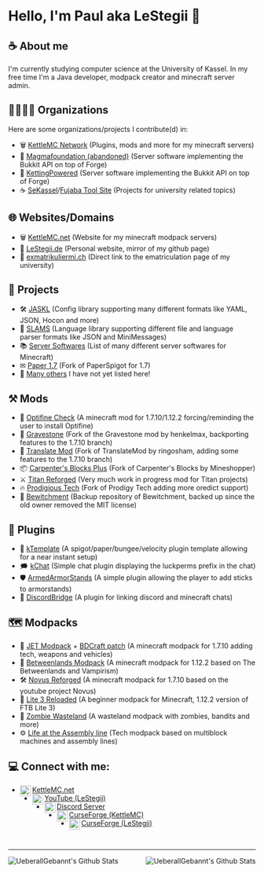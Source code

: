 # Hello, I'm Paul aka LeStegii 👋

## ☕️ About me
I'm currently studying computer science at the University of Kassel. 
In my free time I'm a Java developer, modpack creator and minecraft server admin.

## 👨‍👩‍👧‍👦 Organizations
Here are some organizations/projects I contribute(d) in:
- 🗑 [KettleMC Network][kettlemc-git] (Plugins, mods and more for my minecraft servers)
- 🌋 [Magmafoundation (abandoned)][magma-website] (Server software implementing the Bukkit API on top of Forge)
- 🔗 [KettingPowered][ketting-git] (Server software implementing the Bukkit API on top of Forge)
- ☕ [SeKassel][sekassel-git]/[Fujaba Tool Site][fujaba-git] (Projects for university related topics)

## 🌐 Websites/Domains
- 🗑 [KettleMC.net][kettlemc-website] (Website for my minecraft modpack servers)
- 🦖 [LeStegii.de][lestegii-website] (Personal website, mirror of my github page)
- 🏫 [exmatrikuliermi.ch][exmatrikuliermich-website] (Direct link to the ematriculation page of my university)

## 🍕 Projects
- 🛠 [JASKL][jaskl] (Config library supporting many different formats like YAML, JSON, Hocon and more)
- 💬 [SLAMS][slams] (Language library supporting different file and language parser formats like JSON and MiniMessages)
- 📚 [Server Softwares][server-softwares] (List of many different server softwares for Minecraft)
- ✉ [Paper 1.7][paper-1.7] (Fork of PaperSpigot for 1.7)
- 📑 [Many others](https://github.com/LeStegii/repositories) I have not yet listed here!

## ⚒ Mods
- 🔎 [Optifine Check][optifine-check] (A minecraft mod for 1.7.10/1.12.2 forcing/reminding the user to install Optifine)
- 🗿 [Gravestone][gravestone] (Fork of the Gravestone mod by henkelmax, backporting features to the 1.7.10 branch)
- 💬 [Translate Mod][translate-mod] (Fork of TranslateMod by ringosham, adding some features to the 1.7.10 branch)
- 📦 [Carpenter's Blocks Plus][carpenters-blocks-plus] (Fork of Carpenter's Blocks by Mineshopper)
- ⚔ [Titan Reforged][titan-reforged] (Very much work in progress mod for Titan projects)
- 🔥 [Prodigious Tech][prodigious-tech] (Fork of Prodigy Tech adding more oredict support)
- 🧹 [Bewitchment][bewitchment] (Backup repository of Bewitchment, backed up since the old owner removed the MIT license)

## 🔩 Plugins
- 🥚 [kTemplate][ktemplate] (A spigot/paper/bungee/velocity plugin template allowing for a near instant setup)
- 🗯 [kChat][kchat] (Simple chat plugin displaying the luckperms prefix in the chat)
- 🛡 [ArmedArmorStands][armedarmorstands] (A simple plugin allowing the player to add sticks to armorstands)
- 🌉 [DiscordBridge][discordbridge] (A plugin for linking discord and minecraft chats)

## 🗺 Modpacks
- 🚀 [JET Modpack][jet] + [BDCraft patch][jet-bdcraft-patch] (A minecraft modpack for 1.7.10 adding tech, weapons and vehicles)
- 🦗 [Betweenlands Modpack][betweenlands] (A minecraft modpack for 1.12.2 based on The Betweenlands and Vampirism)
- 🛠 [Novus Reforged][novus-reforged] (A minecraft modpack for 1.7.10 based on the youtube project Novus)
- 🦢 [Lite 3 Reloaded][lite-3-reloaded] (A beginner modpack for Minecraft, 1.12.2 version of FTB Lite 3)
- 🧟 [Zombie Wasteland][zombie-wasteland] (A wasteland modpack with zombies, bandits and more)
- ⚙ [Life at the Assembly line][latal] (Tech modpack based on multiblock machines and assembly lines)

## 💻 Connect with me:

- [<img align="left" alt="kettlemc.net" width="22px" src="https://cdn.simpleicons.org/bitbucket"/> KettleMC.net][kettlemc-website]
- [<img align="left" alt="LeStegii | YouTube" width="22px" src="https://cdn.simpleicons.org/youtube"/> YouTube (LeStegii)][youtube]
- [<img align="left" alt="LeStegii | Discord" width="22px" src="https://cdn.simpleicons.org/discord"/> Discord Server][discord]
- [<img align="left" alt="KettleMC | CurseForge" width="22px" src="https://cdn.simpleicons.org/curseforge"/> CurseForge (KettleMC)][curseforge]
- [<img align="left" alt="LeStegii | CurseForge" width="22px" src="https://cdn.simpleicons.org/curseforge"/> CurseForge (LeStegii)][curseforge-old]

<br/>

---

<img align="left" alt="UeberallGebannt's Github Stats" src="https://github-readme-stats.vercel.app/api/top-langs/?username=LeStegii&show_icons=true&hide_border=true&theme=radical" />
<img align="right" alt="UeberallGebannt's Github Stats" src="https://github-readme-stats.vercel.app/api?username=LeStegii&show_icons=true&hide_border=true&theme=radical" />

[kettlemc-git]: https://github.com/KettleMC-Network
[magma-git]: https://git.magmafoundation.org/magmafoundation
[ketting-git]: https://github.com/kettingpowered/
[sekassel-git]: https://github.com/sekassel
[fujaba-git]: https://github.com/fujaba

[discord]: https://discord.gg/f9P9HEj
[youtube]: https://www.youtube.com/@lestegii
[curseforge]: https://www.curseforge.com/members/kettlemc_net/projects
[curseforge-old]: https://www.curseforge.com/members/lestegii/projects

[server-softwares]: https://github.com/LeStegii/server-softwares
[jaskl]: https://github.com/Almighty-Satan/JASKL
[slams]: https://github.com/Almighty-Satan/SLAMS
[paper-1.7]: https://github.com/LeStegii/Paper-1.7
[kettlecord]: https://github.com/LeStegii/KettleCord

[jet]: https://github.com/LeStegii/jet
[betweenlands]: https://github.com/LeStegii/betweenlands-modpack
[novus-reforged]: https://github.com/LeStegii/novus-reforged
[lite-3-reloaded]: https://github.com/LeStegii/Lite-3-Reloaded
[zombie-wasteland]: https://github.com/LeStegii/Zombie-Wasteland
[latal]: https://github.com/LeStegii/Life-at-the-Assembly-line

[optifine-check]: https://github.com/KettleMC-Network/OptifineChecker
[translate-mod]: https://github.com/KettleMC-Network/TranslateMod/tree/1.7.10
[gravestone]: https://github.com/KettleMC-Network/gravestone
[carpenters-blocks-plus]: https://github.com/KettleMC-Network/carpentersblocks-plus
[titan-reforged]: https://github.com/LeStegii/Titan-Reforged/tree/setup
[prodigious-tech]: https://github.com/LeStegii/ProdigiousTech
[bewitchment]: https://github.com/LeStegii/Bewitchment

[kchat]: https://github.com/KettleMC-Network/kChat
[ktemplate]: https://github.com/KettleMC-Network/kTemplate
[armedarmorstands]: https://github.com/KettleMC-Network/ArmedArmorStands
[discordbridge]: https://github.com/KettleMC-Network/DiscordBridge

[jet-bdcraft-patch]: https://github.com/LeStegii/jet-bdcraft-patch

[magma-website]: https://magmafoundation.org
[kettlemc-website]: https://kettlemc.net
[exmatrikuliermich-website]: https://exmatrikuliermi.ch
[lestegii-website]: https://lestegii.de
